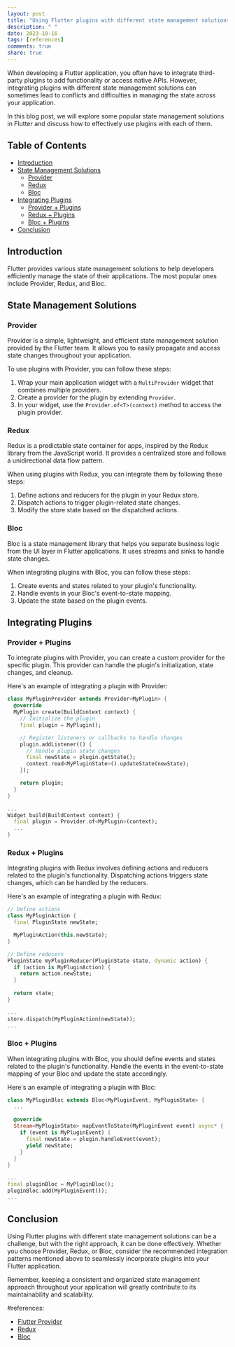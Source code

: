 ```yaml
---
layout: post
title: "Using Flutter plugins with different state management solutions"
description: " "
date: 2023-10-16
tags: [references]
comments: true
share: true
---
```


When developing a Flutter application, you often have to integrate third-party plugins to add functionality or access native APIs. However, integrating plugins with different state management solutions can sometimes lead to conflicts and difficulties in managing the state across your application.

In this blog post, we will explore some popular state management solutions in Flutter and discuss how to effectively use plugins with each of them.

## Table of Contents
- [Introduction](#introduction)
- [State Management Solutions](#state-management-solutions)
  - [Provider](#provider)
  - [Redux](#redux)
  - [Bloc](#bloc)
- [Integrating Plugins](#integrating-plugins)
  - [Provider + Plugins](#provider-plugins)
  - [Redux + Plugins](#redux-plugins)
  - [Bloc + Plugins](#bloc-plugins)
- [Conclusion](#conclusion)

## Introduction
Flutter provides various state management solutions to help developers efficiently manage the state of their applications. The most popular ones include Provider, Redux, and Bloc.

## State Management Solutions

### Provider
Provider is a simple, lightweight, and efficient state management solution provided by the Flutter team. It allows you to easily propagate and access state changes throughout your application.

To use plugins with Provider, you can follow these steps:
1. Wrap your main application widget with a `MultiProvider` widget that combines multiple providers.
2. Create a provider for the plugin by extending `Provider`.
3. In your widget, use the `Provider.of<T>(context)` method to access the plugin provider.

### Redux
Redux is a predictable state container for apps, inspired by the Redux library from the JavaScript world. It provides a centralized store and follows a unidirectional data flow pattern.

When using plugins with Redux, you can integrate them by following these steps:
1. Define actions and reducers for the plugin in your Redux store.
2. Dispatch actions to trigger plugin-related state changes.
3. Modify the store state based on the dispatched actions.

### Bloc
Bloc is a state management library that helps you separate business logic from the UI layer in Flutter applications. It uses streams and sinks to handle state changes.

When integrating plugins with Bloc, you can follow these steps:
1. Create events and states related to your plugin's functionality.
2. Handle events in your Bloc's event-to-state mapping.
3. Update the state based on the plugin events.

## Integrating Plugins

### Provider + Plugins
To integrate plugins with Provider, you can create a custom provider for the specific plugin. This provider can handle the plugin's initialization, state changes, and cleanup.

Here's an example of integrating a plugin with Provider:
```dart
class MyPluginProvider extends Provider<MyPlugin> {
  @override
  MyPlugin create(BuildContext context) {
    // Initialize the plugin
    final plugin = MyPlugin();

    // Register listeners or callbacks to handle changes
    plugin.addListener(() {
      // Handle plugin state changes
      final newState = plugin.getState();
      context.read<MyPluginState>().updateState(newState);
    });

    return plugin;
  }
}

...
Widget build(BuildContext context) {
  final plugin = Provider.of<MyPlugin>(context);
  ...
}
```

### Redux + Plugins
Integrating plugins with Redux involves defining actions and reducers related to the plugin's functionality. Dispatching actions triggers state changes, which can be handled by the reducers.

Here's an example of integrating a plugin with Redux:
```dart
// Define actions
class MyPluginAction {
  final PluginState newState;

  MyPluginAction(this.newState);
}

// Define reducers
PluginState myPluginReducer(PluginState state, dynamic action) {
  if (action is MyPluginAction) {
    return action.newState;
  }
  
  return state;
}

...
store.dispatch(MyPluginAction(newState));
...
```

### Bloc + Plugins
When integrating plugins with Bloc, you should define events and states related to the plugin's functionality. Handle the events in the event-to-state mapping of your Bloc and update the state accordingly.

Here's an example of integrating a plugin with Bloc:
```dart
class MyPluginBloc extends Bloc<MyPluginEvent, MyPluginState> {
  ...
  
  @override
  Stream<MyPluginState> mapEventToState(MyPluginEvent event) async* {
    if (event is MyPluginEvent) {
      final newState = plugin.handleEvent(event);
      yield newState;
    }
  }
}

...
final pluginBloc = MyPluginBloc();
pluginBloc.add(MyPluginEvent());
...
```

## Conclusion
Using Flutter plugins with different state management solutions can be a challenge, but with the right approach, it can be done effectively. Whether you choose Provider, Redux, or Bloc, consider the recommended integration patterns mentioned above to seamlessly incorporate plugins into your Flutter application.

Remember, keeping a consistent and organized state management approach throughout your application will greatly contribute to its maintainability and scalability.

#references:

- [Flutter Provider](https://pub.dev/packages/provider)
- [Redux](https://pub.dev/packages/redux)
- [Bloc](https://pub.dev/packages/flutter_bloc)